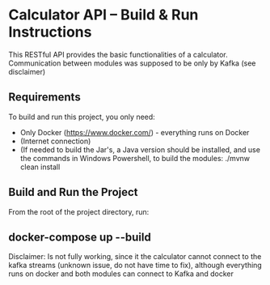 # Calculator API – Build & Run Instructions
This RESTful API provides the basic functionalities of a calculator. Communication between modules was supposed to be only by Kafka (see disclaimer)

##  Requirements

To build and run this project, you only need:

- Only Docker (https://www.docker.com/) - everything runs on Docker
- (Internet connection)
- (If needed to build the Jar's, a Java version should be installed, and use the commands in Windows Powershell, to build the modules: ./mvnw clean install

## Build and Run the Project

From the root of the project directory, run:

## docker-compose up --build

Disclaimer: Is not fully working, since it the calculator cannot connect to the kafka streams (unknown issue, do not have time to fix), although everything runs on docker and both modules can connect to Kafka and docker

